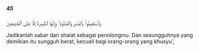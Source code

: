##### 45

<span class="ayah">وَٱسْتَعِينُوا۟ بِٱلصَّبْرِ وَٱلصَّلَوٰةِ ۚ وَإِنَّهَا لَكَبِيرَةٌ إِلَّا عَلَى ٱلْخَٰشِعِينَ</span>

<span class="ayah_translation">Jadikanlah sabar dan shalat sebagai penolongmu. Dan sesungguhnya yang demikian itu sungguh berat, kecuali bagi orang-orang yang khusyu',</span>

